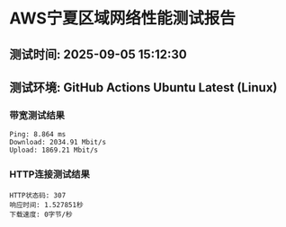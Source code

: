 # AWS宁夏区域网络性能测试报告
## 测试时间: 2025-09-05 15:12:30
## 测试环境: GitHub Actions Ubuntu Latest (Linux)

### 带宽测试结果
```
Ping: 8.864 ms
Download: 2034.91 Mbit/s
Upload: 1869.21 Mbit/s
```

### HTTP连接测试结果
```
HTTP状态码: 307
响应时间: 1.527851秒
下载速度: 0字节/秒
```


